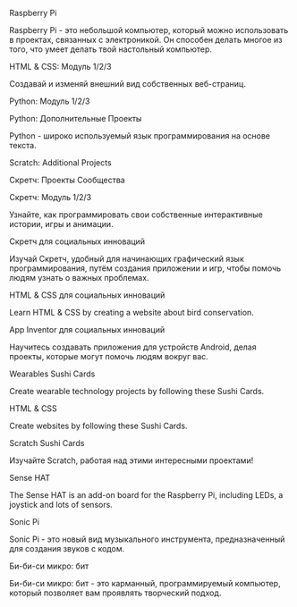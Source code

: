 Raspberry Pi

Raspberry Pi - это небольшой компьютер, который можно использовать в проектах, связанных с электроникой. Он способен делать многое из того, что умеет делать твой настольный компьютер.

HTML & CSS: Модуль 1/2/3

Создавай и изменяй внешний вид собственных веб-страниц.

Python: Модуль 1/2/3

Python: Дополнительные Проекты

Python - широко используемый язык программирования на основе текста.

Scratch: Additional Projects

Скретч: Проекты Сообщества

Скретч: Модуль 1/2/3

Узнайте, как программировать свои собственные интерактивные истории, игры и анимации.

Скретч для социальных инноваций

Изучай Скретч, удобный для начинающих графический язык программирования, путём создания приложении и игр, чтобы помочь людям узнать о важных проблемах.

HTML & CSS для социальных инноваций

Learn HTML & CSS by creating a website about bird conservation.

App Inventor для социальных инноваций

Научитесь создавать приложения для устройств Android, делая проекты, которые могут помочь людям вокруг вас.

Wearables Sushi Cards

Create wearable technology projects by following these Sushi Cards.

HTML & CSS

Create websites by following these Sushi Cards.

Scratch Sushi Cards

Изучайте Scratch, работая над этими интересными проектами!

Sense HAT

The Sense HAT is an add-on board for the Raspberry Pi, including LEDs, a joystick and lots of sensors.

Sonic Pi

Sonic Pi - это новый вид музыкального инструмента, предназначенный для создания звуков с кодом.

Би-би-си микро: бит

Би-би-си микро: бит - это карманный, программируемый компьютер, который позволяет вам проявлять творческий подход.